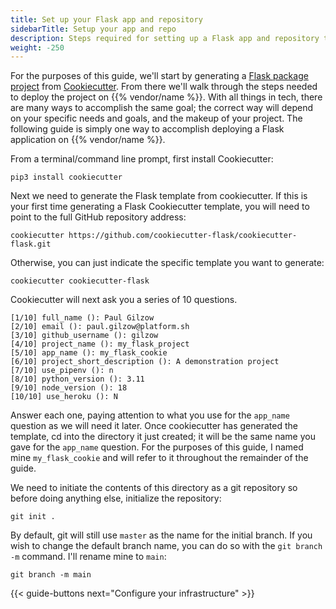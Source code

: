 ```yaml
---
title: Set up your Flask app and repository
sidebarTitle: Setup your app and repo
description: Steps required for setting up a Flask app and repository to deploy on {{% vendor/name %}} infrastructure.
weight: -250
---
```


For the purposes of this guide, we'll start by generating a
[Flask package project](https://github.com/cookiecutter-flask/cookiecutter-flask) from
[Cookiecutter](https://github.com/cookiecutter/cookiecutter). From there we'll walk through the steps needed to deploy
the project on {{% vendor/name %}}. With all things in tech, there are many ways to accomplish the same goal; the
correct way will depend on your specific needs and goals, and the makeup of your project. The following guide is simply
one way to accomplish deploying a Flask application on {{% vendor/name %}}.

From a terminal/command line prompt, first install Cookiecutter:
```shell
pip3 install cookiecutter
```


Next we need to generate the Flask template from cookiecutter. If this is your first time generating a Flask
Cookiecutter template, you will need to point to the full GitHub repository address:
```shell
cookiecutter https://github.com/cookiecutter-flask/cookiecutter-flask.git
```

Otherwise, you can just indicate the specific template you want to generate:
```shell
cookiecutter cookiecutter-flask
```

Cookiecutter will next ask you a series of 10 questions.
```shell
[1/10] full_name (): Paul Gilzow
[2/10] email (): paul.gilzow@platform.sh
[3/10] github_username (): gilzow
[4/10] project_name (): my_flask_project
[5/10] app_name (): my_flask_cookie
[6/10] project_short_description (): A demonstration project
[7/10] use_pipenv (): n
[8/10] python_version (): 3.11
[9/10] node_version (): 18
[10/10] use_heroku (): N
```

Answer each one, paying attention to what you use for the `app_name` question as we will need it later. Once
cookiecutter has generated the template, cd into the directory it just created; it will be the same name you
gave for the `app_name` question. For the purposes of this guide, I named mine `my_flask_cookie` and will refer to
it throughout the remainder of the guide.

We need to initiate the contents of this directory as a git repository so before doing anything else, initialize
the repository:
```shell
git init .
```

By default, git will still use `master` as the name for the initial branch. If you wish to change the default
branch name, you can do so with the `git branch -m` command. I'll rename mine to `main`:
```shell
git branch -m main
```

{{< guide-buttons next="Configure your infrastructure" >}}
